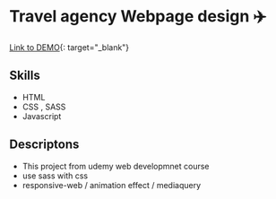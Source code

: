 # Travel agency Webpage design :airplane:
[Link to DEMO](https://edennyk.github.io/travel/){: target="_blank"}
## Skills
* HTML 
* CSS , SASS
* Javascript

## Descriptons
* This project from udemy web developmnet course 
* use sass with css
* responsive-web / animation effect / mediaquery 

